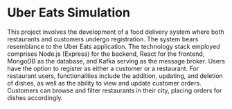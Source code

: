 # Uber Eats Simulation

This project involves the development of a food delivery system where both restaurants and customers undergo registration. The system bears resemblance to the Uber Eats application. The technology stack employed comprises Node.js (Express) for the backend, React for the frontend, MongoDB as the database, and Kafka serving as the message broker. Users have the option to register as either a customer or a restaurant. For restaurant users, functionalities include the addition, updating, and deletion of dishes, as well as the ability to view and update customer orders. Customers can browse and filter restaurants in their city, placing orders for dishes accordingly.